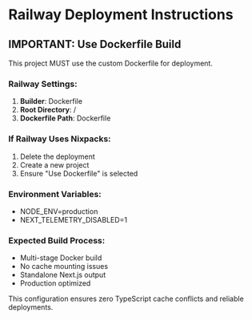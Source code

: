 # Railway Deployment Instructions

## IMPORTANT: Use Dockerfile Build

This project MUST use the custom Dockerfile for deployment.

### Railway Settings:
1. **Builder**: Dockerfile
2. **Root Directory**: /
3. **Dockerfile Path**: Dockerfile

### If Railway Uses Nixpacks:
1. Delete the deployment
2. Create a new project
3. Ensure "Use Dockerfile" is selected

### Environment Variables:
- NODE_ENV=production
- NEXT_TELEMETRY_DISABLED=1

### Expected Build Process:
- Multi-stage Docker build
- No cache mounting issues
- Standalone Next.js output
- Production optimized

This configuration ensures zero TypeScript cache conflicts and reliable deployments.
